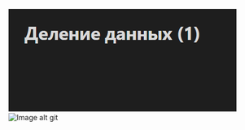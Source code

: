 
![Image alt](https://github.com/DanisSharafiev/MLCourse/blob/main/Images/image.png)
![Image alt](https://github.com/DanisSharafiev/MLCourse/blob/main/Images/123.png)
git


